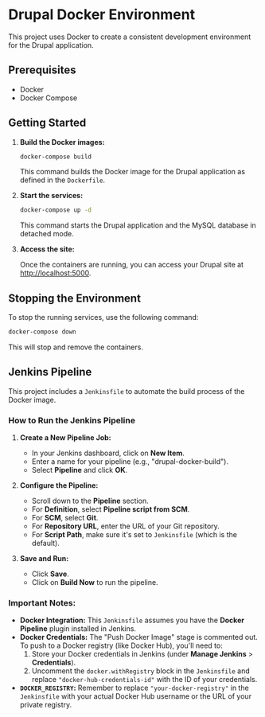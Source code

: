 # Drupal Docker Environment

This project uses Docker to create a consistent development environment for the Drupal application.

## Prerequisites

*   Docker
*   Docker Compose

## Getting Started

1.  **Build the Docker images:**

    ```bash
    docker-compose build
    ```

    This command builds the Docker image for the Drupal application as defined in the `Dockerfile`.

2.  **Start the services:**

    ```bash
    docker-compose up -d
    ```

    This command starts the Drupal application and the MySQL database in detached mode.

3.  **Access the site:**

    Once the containers are running, you can access your Drupal site at [http://localhost:5000](http://localhost:5000).

## Stopping the Environment

To stop the running services, use the following command:

```bash
docker-compose down
```

This will stop and remove the containers.

## Jenkins Pipeline

This project includes a `Jenkinsfile` to automate the build process of the Docker image.

### How to Run the Jenkins Pipeline

1.  **Create a New Pipeline Job:**
    *   In your Jenkins dashboard, click on **New Item**.
    *   Enter a name for your pipeline (e.g., "drupal-docker-build").
    *   Select **Pipeline** and click **OK**.

2.  **Configure the Pipeline:**
    *   Scroll down to the **Pipeline** section.
    *   For **Definition**, select **Pipeline script from SCM**.
    *   For **SCM**, select **Git**.
    *   For **Repository URL**, enter the URL of your Git repository.
    *   For **Script Path**, make sure it's set to `Jenkinsfile` (which is the default).

3.  **Save and Run:**
    *   Click **Save**.
    *   Click on **Build Now** to run the pipeline.

### Important Notes:

*   **Docker Integration:** This `Jenkinsfile` assumes you have the **Docker Pipeline** plugin installed in Jenkins.
*   **Docker Credentials:** The "Push Docker Image" stage is commented out. To push to a Docker registry (like Docker Hub), you'll need to:
    1.  Store your Docker credentials in Jenkins (under **Manage Jenkins** > **Credentials**).
    2.  Uncomment the `docker.withRegistry` block in the `Jenkinsfile` and replace `"docker-hub-credentials-id"` with the ID of your credentials.
*   **`DOCKER_REGISTRY`:** Remember to replace `"your-docker-registry"` in the `Jenkinsfile` with your actual Docker Hub username or the URL of your private registry.
